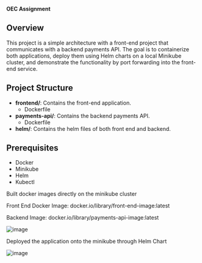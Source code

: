 
**OEC Assignment**

## **Overview**

This project is a simple architecture with a front-end project that communicates with a backend payments API. The goal is to containerize both applications, deploy them using Helm charts on a local Minikube cluster, and demonstrate the functionality by port forwarding into the front-end service.

## **Project Structure**

- **frontend/**: Contains the front-end application.
    - Dockerfile
- **payments-api/**: Contains the backend payments API.
    - Dockerfile
- **helm/**: Contains the helm files of both front end and backend.

## **Prerequisites**

- Docker
- Minikube
- Helm
- Kubectl


Built docker images directly on the minikube cluster

Front End Docker Image: docker.io/library/front-end-image:latest

Backend Image: docker.io/library/payments-api-image:latest

![image](https://github.com/vishalr127/oecassignment/assets/146502410/07a6a2df-461f-471b-b705-ff8a5eb22445)

Deployed the application onto the minikube through Helm Chart

![image](https://github.com/vishalr127/oecassignment/assets/146502410/7e619d44-158e-4671-a45d-d0858efd6b5a)




